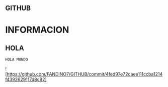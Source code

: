 ## GITHUB
# INFORMACION
## HOLA 
```
HOLA MUNDO
````
![https://github.com/FANDINO7/GITHUB/commit/4fed97e72caee111ccba1214f4392629117d8c92]
